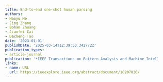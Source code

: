 ```yaml
---
title: End-to-end one-shot human parsing
authors:
- Haoyu He
- Jing Zhang
- Bohan Zhuang
- Jianfei Cai
- Dacheng Tao
date: '2023-01-01'
publishDate: '2025-03-14T12:39:53.342772Z'
publication_types:
- article-journal
publication: '*IEEE Transactions on Pattern Analysis and Machine Intelligence*'
links:
- name: URL
  url: https://ieeexplore.ieee.org/abstract/document/10207820/
---
```

